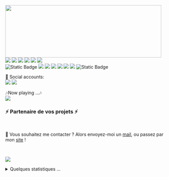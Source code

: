<p>
  <img align="left" width="490" height="165" src="https://github-readme-stats.vercel.app/api?username=shakhbozpulatov&show_icons=true&hide_border=false&line_height=20&title_color=f69673&icon_color=1b93c9&show_owner=true"/>
  <p>
    <img src="https://img.shields.io/badge/-Visual%20Studio%20Code-23A9F2?style=flat-square&logo=Visual%20Studio%20Code&logoColor=white"/>
    <img src="https://img.shields.io/badge/-Github-181717?style=flat-square&logo=GitHub&logoColor=white"/>
    <img src="https://img.shields.io/badge/-Git-F44D27?style=flat-square&logo=Git&logoColor=white"/>
    <img src="https://img.shields.io/badge/-NPM-CB3837?style=flat-square&logo=NPM&logoColor=white"/>
    <img src="https://img.shields.io/badge/-MySQL-F29111?style=flat-square&logo=MySQL&logoColor=white"/>
    <img src="https://img.shields.io/badge/-Notion-000000?style=flat-square&logo=Notion&logoColor=white"/><br/>
    <img alt="Static Badge" src="https://img.shields.io/badge/-Javascript-F7DF1E?style=flat-square&logo=javascript&logoColor=000">
    <img src="https://img.shields.io/badge/-Node.js-339933?style=flat-square&logo=nodedotjs&logoColor=ffffff">
    <img src="https://img.shields.io/badge/-Vue.js-42B883?style=flat-square&logo=Vue.js&logoColor=white"/>
    <img src="https://img.shields.io/badge/-WebPack-1C78C0?style=flat-square&logo=WebPack&logoColor=white"/>
    <img src="https://img.shields.io/badge/-ESLint-4B32C3?style=flat-square&logo=ESLint&logoColor=white"/>
    <img src="https://img.shields.io/badge/-HTML5-E34F26?style=flat-square&logo=HTML5&logoColor=white"/>
    <img src="https://img.shields.io/badge/-CSS3-1572B6?style=flat-square&logo=CSS3&logoColor=white"/>
    <img alt="Static Badge" src="https://img.shields.io/badge/-Tailwindcss-fff?style=flat-square&logo=tailwindcss&logoColor=06B6D4">
  </p>
</p>
<p>
  📣 Social accounts:<br/>
  <a href="mailto:shakhbozpulatovdev@gmail.com"><img src="https://img.shields.io/badge/e‑mail-D14836.svg?style=for-the-badge&logo=GMail&logoColor=white"/></a>
  <a href="https://linkedin.com/in/shakhbozpulatov"><img src="https://img.shields.io/badge/linkedin-0077B5.svg?style=for-the-badge&logo=linkedin&logoColor=white"/></a>
</p>
<p>
  🎶Now playing ...🎶<br/>
  <a href="https://spotify-github-profile.vercel.app/api/view?uid=315vrmsft6gqbpgq4uchm2ktqg2a&redirect=true">
    <img src="https://spotify-github-profile.vercel.app/api/view?uid=315vrmsft6gqbpgq4uchm2ktqg2a&cover_image=true&theme=novatorem&show_offline=true&background_color=000000&interchange=false&bar_color=53b14f&bar_color_cover=false" />
  </a>
</p>

<h3>⚡️ Partenaire de vos projets ⚡️</h3><br/>

<p>
  🔗 Vous souhaitez me contacter ? Alors envoyez-moi un <a href="mailto:contact@daniels-roth-stan.fr?subject=[GitHub]%20🔥%20Prise%20de%20contact&body=Bonjour%20Stan%2C%0A%0AJe%20viens%20vers%20toi%20aujourd%27hui%20apr%C3%A8s%20avoir%20vu%20ton%20profil%20GitHub%20pour%20...">mail</a>, ou passez par mon <a href="https://daniels-roth-stan.fr">site</a> !
</p><br/>

![](./profile-3d-contrib/profile-green-animate.svg)

<details>
  <summary>Quelques statistiques ...</summary><br/>

<!--START_SECTION:waka-->
<!-- ![Code Time](http://img.shields.io/badge/Code%20Time-2%2C210%20hrs%2043%20mins-blue) -->

**🐱 My GitHub Data** 

> 📦 2.5 MB Used in GitHub's Storage 
 > 
> 🏆 107 Contributions in the Year 2023
 > 
> 💼 Opted to Hire
 > 
> 📜 38 Public Repositories 
 > 
> 🔑 10 Private Repositories 
 > 
**I'm an Early 🐤** 

```text
🌞 Morning                1046 commits        █░░░░░░░░░░░░░░░░░░░░░░░░   05.61 % 
🌆 Daytime                10643 commits       ██████████████░░░░░░░░░░░   57.06 % 
🌃 Evening                6452 commits        █████████░░░░░░░░░░░░░░░░   34.59 % 
🌙 Night                  511 commits         █░░░░░░░░░░░░░░░░░░░░░░░░   02.74 % 
```
📅 **I'm Most Productive on Monday** 

```text
Monday                   4170 commits        ██████░░░░░░░░░░░░░░░░░░░   22.36 % 
Tuesday                  3686 commits        █████░░░░░░░░░░░░░░░░░░░░   19.76 % 
Wednesday                3581 commits        █████░░░░░░░░░░░░░░░░░░░░   19.20 % 
Thursday                 2308 commits        ███░░░░░░░░░░░░░░░░░░░░░░   12.37 % 
Friday                   2327 commits        ███░░░░░░░░░░░░░░░░░░░░░░   12.48 % 
Saturday                 1588 commits        ██░░░░░░░░░░░░░░░░░░░░░░░   08.51 % 
Sunday                   992 commits         █░░░░░░░░░░░░░░░░░░░░░░░░   05.32 % 
```


📊 **This Week I Spent My Time On** 

```text
🕑︎ Time Zone: Europe/Paris

💬 Programming Languages: 
sh                       29 mins             █████████████░░░░░░░░░░░░   53.66 % 
Other                    25 mins             ████████████░░░░░░░░░░░░░   46.34 % 

🔥 Editors: 
Zsh                      29 mins             █████████████░░░░░░░░░░░░   53.66 % 
Chrome                   25 mins             ████████████░░░░░░░░░░░░░   46.34 % 

💻 Operating System: 
WSL                      29 mins             █████████████░░░░░░░░░░░░   53.66 % 
Windows                  25 mins             ████████████░░░░░░░░░░░░░   46.34 % 
```

**I Mostly Code in JavaScript** 

```text
JavaScript               11 repos            ██████░░░░░░░░░░░░░░░░░░░   25.00 % 
PHP                      10 repos            ██████░░░░░░░░░░░░░░░░░░░   22.73 % 
HTML                     9 repos             █████░░░░░░░░░░░░░░░░░░░░   20.45 % 
Vue                      5 repos             ███░░░░░░░░░░░░░░░░░░░░░░   11.36 % 
CSS                      3 repos             ██░░░░░░░░░░░░░░░░░░░░░░░   06.82 % 
```




 Last Updated on 01/07/2023 00:05:40 UTC
<!--END_SECTION:waka-->
</details>
